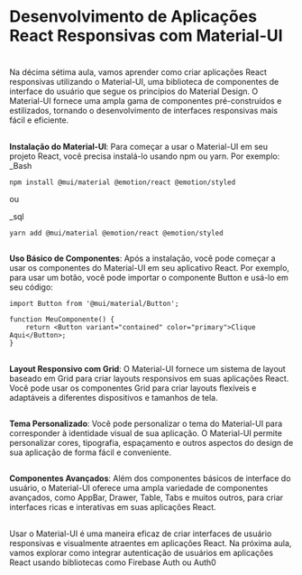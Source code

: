 ## <h1> Desenvolvimento de Aplicações React Responsivas com Material-UI <h1>


Na décima sétima aula, vamos aprender como criar aplicações React responsivas utilizando o Material-UI, uma biblioteca de componentes de interface do usuário que segue os princípios do Material Design. O Material-UI fornece uma ampla gama de componentes pré-construídos e estilizados, tornando o desenvolvimento de interfaces responsivas mais fácil e eficiente.
##


**Instalação do Material-UI**: Para começar a usar o Material-UI em seu projeto React, você precisa instalá-lo usando npm ou yarn. Por exemplo:
_Bash
```
npm install @mui/material @emotion/react @emotion/styled

```

ou

_sql
```
yarn add @mui/material @emotion/react @emotion/styled

```
##


**Uso Básico de Componentes**: Após a instalação, você pode começar a usar os componentes do Material-UI em seu aplicativo React. Por exemplo, para usar um botão, você pode importar o componente Button e usá-lo em seu código:
```
import Button from '@mui/material/Button';

function MeuComponente() {
    return <Button variant="contained" color="primary">Clique Aqui</Button>;
}

```

##


**Layout Responsivo com Grid**: O Material-UI fornece um sistema de layout baseado em Grid para criar layouts responsivos em suas aplicações React. Você pode usar os componentes Grid para criar layouts flexíveis e adaptáveis a diferentes dispositivos e tamanhos de tela.
##


**Tema Personalizado**: Você pode personalizar o tema do Material-UI para corresponder à identidade visual de sua aplicação. O Material-UI permite personalizar cores, tipografia, espaçamento e outros aspectos do design de sua aplicação de forma fácil e conveniente.
##


**Componentes Avançados**: Além dos componentes básicos de interface do usuário, o Material-UI oferece uma ampla variedade de componentes avançados, como AppBar, Drawer, Table, Tabs e muitos outros, para criar interfaces ricas e interativas em suas aplicações React.
##


Usar o Material-UI é uma maneira eficaz de criar interfaces de usuário responsivas e visualmente atraentes em aplicações React. Na próxima aula, vamos explorar como integrar autenticação de usuários em aplicações React usando bibliotecas como Firebase Auth ou Auth0
